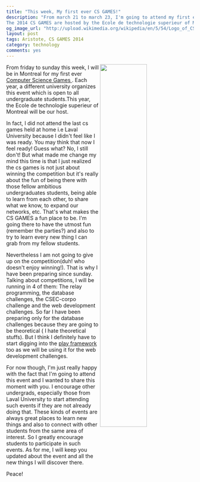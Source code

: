```yaml
---
title: "This week, My first ever CS GAMES!"
description: "From march 21 to march 23, I'm going to attend my first ever computer science games. The Computer Science Games are a collegiate competition that includes challenges from all aspects of computing. 
The 2014 CS GAMES are hosted by the Ecole de technologie superieur of Montreal. I'm really excited about this opportunity!"
og_image_url: "http://upload.wikimedia.org/wikipedia/en/5/54/Logo_of_CS_Games.png"
layout: post
tags: Aristote, CS GAMES 2014
category: technology
comments: yes
---
```


<img src="http://upload.wikimedia.org/wikipedia/en/5/54/Logo_of_CS_Games.png" width="50%" align="right">
From friday to sunday this week, I will be in Montreal for my first ever <a href="http://csgames.org/2014/"> Computer Science Games </a>. Each year, a different university organizes this event which is open to all undergraduate students.This year, the Ecole de technologie superieur of Montreal will be our host.

In fact, I did not attend the last cs games held at home i.e Laval University because I didn't feel like I was ready. You may think that now I feel ready! Guess what? No, I still don't! But what made me change my mind this time is that I just realized the cs games is not just about winning the competition but it's really about the fun of being there with those fellow ambitious undergraduates students, being able to learn from each other, to share what we know, to expand our networks, etc. That's what makes the CS GAMES a fun place to be. I'm going there to have the utmost fun (remember the parties?) and also to try to learn every new thing I can grab from my fellow students.

Nevertheless I am not going to give up on the competition(duh! who doesn't enjoy winning!). That is why I have been preparing since sunday. 
Talking about competitions, I will be running in 4 of them: The relay programming, the database challenges, the CSEC-corpo challenge and the web development challenges.
So far I have been preparing only for the database challenges because they are going to be theoretical ( I hate theoretical stuffs). But I think I definitely have to start digging into the <a href="http://www.playframework.com">play framework</a> too as we will be using it for the web development challenges.

For now though, I'm just really happy with the fact that I'm going to attend this event and I wanted to share this moment with you. I encourage other undergrads, especially those from Laval University to start attending such events if they are not already doing that. These kinds of events are always great places to learn new things and also to connect with other students from the same area of interest. So I greatly encourage students to participate in such events.
As for me,  I will keep you updated about the event and all the new things I will discover there.

Peace!
